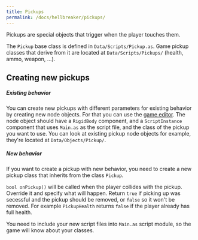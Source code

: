 ```yaml
---
title: Pickups
permalink: /docs/hellbreaker/pickups/
---
```


Pickups are special objects that trigger when the player touches them.

The `Pickup` base class is defined in `Data/Scripts/Pickup.as`.
Game pickup classes that derive from it are located at `Data/Scripts/Pickups/` (health, ammo, weapon, ...).


## Creating new pickups

##### Existing behavior
You can create new pickups with different parameters for existing behavior by creating new node objects. For that you can use the [game editor]({{site.baseurl}}/docs/hellbreaker/game-editor).
The node object should have a `RigidBody` component, and a `ScriptInstance` component that uses `Main.as` as the script file, and the class of the pickup you want to use. You can look at existing pickup node objects for example, they're located at `Data/Objects/Pickup/`.

##### New behavior
If you want to create a pickup with new behavior, you need to create a new pickup class that inherits from the class `Pickup`.

`bool onPickup()` will be called when the player collides with the pickup. Override it and specify what will happen. Return `true` if picking up was secessful and the pickup should be removed, or `false` so it won't be removed. For example `PickupHealth` returns `false` if the player already has full health.

You need to include your new script files into `Main.as` script module, so the game will know about your classes.